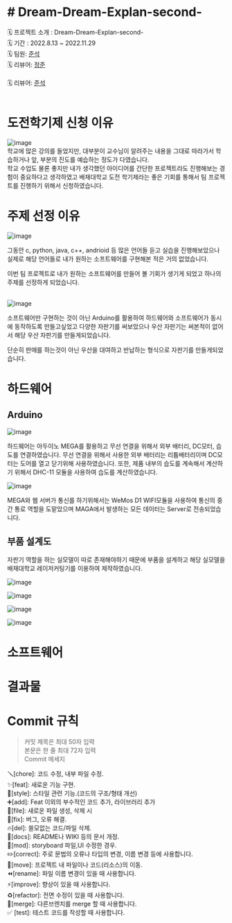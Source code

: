 # # Dream-Dream-Explan-second-
🗓 프로젝트 소개 : Dream-Dream-Explan-second-</br>
🗓 기간 : 2022.8.13 ~ 2022.11.29  </br>
🗓 팀원:  [준석](https://github.com/dotdotot)</br>
🗓 리뷰어: [정준](https://github.com/oolle4043)</br></br>
🗓 리뷰어: [준석](https://github.com/dotdotot)</br></br>


#
# 도전학기제 신청 이유
![image](https://user-images.githubusercontent.com/77331459/204349578-82b485d3-a5d3-48ef-a9bb-82dc6aa8bf64.png)</br>
학교에 많은 강의를 들었지만, 대부분이 교수님이 알려주는 내용을 그대로 따라가서 학습하거나 앞, 부분의 진도를 예습하는 정도가 다였습니다.</br>
학교 수업도 물론 좋지만 내가 생각했던 아이디어를 간단한 프로젝트라도 진행해보는 경험이 중요하다고 생각하였고 배재대학교 도전 학기제라는 좋은 기회를 통해서 팀 프로젝트를 진행하기 위해서 신청하였습니다.</br>

#
# 주제 선정 이유
![image](https://user-images.githubusercontent.com/77331459/204350927-81843593-082c-4e72-a565-a9a7e9f87d17.png)

그동안 c, python, java, c++, andrioid 등 많은 언어들 듣고 실습을 진행해보았으나 실제로 해당 언어들로 내가 원하는 소프트웨어를 구현해본 적은 거의 없었습니다.

이번 팀 프로젝트로 내가 원하는 소프트웨어를 만들어 볼 기회가 생기게 되었고
하나의 주제를 선정하게 되었습니다.</br></br>


![image](https://user-images.githubusercontent.com/77331459/204360382-d3d37eba-701c-4534-81b1-17b1fdbdcc39.png)

소프트웨어만 구현하는 것이 아닌 Arduino를 활용하여 하드웨어와 소프트웨어가 동시에 동작하도록 만들고싶었고 다양한 자판기를 써보았으나
우산 자판기는 써본적이 없어서 해당 우산 자판기를 만들게되었습니다.

단순히 판매를 하는것이 아닌 우산을 대여하고 반납하는 형식으로 자판기를 만들게되었습니다.


#
# 하드웨어</br>

## Arduino
![image](https://user-images.githubusercontent.com/77331459/204361070-1402d197-bd57-41d3-8994-979d85cfdc05.png)

하드웨어는 아두이노 MEGA를 활용하고 무선 연결을 위해서 외부 배터리, DC모터, 습도를 연결하였습니다.
무선 연결을 위해서 사용한 외부 배터리는 리튬배터리이며 
DC모터는 도어를 열고 닫기위해 사용하였습니다.
또한, 제품 내부의 습도를 계속해서 계산하기 위해서 DHC-11 모듈을 사용하여 습도를 계산하였습니다.

![image](https://user-images.githubusercontent.com/77331459/204361770-889e38b1-03af-4fec-b2e8-f55416220fb4.png)

MEGA와 웹 서버가 통신를 하기위해서는 WeMos D1 WIFI모듈을 사용하여 통신의 중간 통로 역할을 도맡았으며 MAGA에서 발생하는 모든 데이터는 Server로 전송되었습니다.

## 부품 설계도

자판기 역할을 하는 실모델이 따로 존재해야하기 때문에 부품을 설계하고 해당 실모델을 배재대학교 레이저커팅기를 이용하여 제작하였습니다.

![image](https://user-images.githubusercontent.com/77331459/204362126-7420163d-b7aa-41ea-b6dc-d93c40ec09da.png)

![image](https://user-images.githubusercontent.com/77331459/204362158-075884a6-e1e8-4d2f-9eb2-6b82caf9bdab.png)

![image](https://user-images.githubusercontent.com/77331459/204362191-0021fb06-5f94-4961-9bb0-363283c8922a.png)

![image](https://user-images.githubusercontent.com/77331459/204362403-9ef398c5-385b-4a35-88b9-4dbe1220f761.png)

#
# 소프트웨어</br>

#
# 결과물</br>


#
# Commit 규칙
> 커밋 제목은 최대 50자 입력 </br>
본문은 한 줄 최대 72자 입력 </br>
Commit 메세지 </br>

🪛[chore]: 코드 수정, 내부 파일 수정. </br>
✨[feat]: 새로운 기능 구현. </br>
🎨[style]: 스타일 관련 기능.(코드의 구조/형태 개선) </br>
➕[add]: Feat 이외의 부수적인 코드 추가, 라이브러리 추가 </br>
🔧[file]: 새로운 파일 생성, 삭제 시 </br>
🐛[fix]: 버그, 오류 해결. </br>
🔥[del]: 쓸모없는 코드/파일 삭제. </br>
📝[docs]: README나 WIKI 등의 문서 개정. </br>
💄[mod]: storyboard 파일,UI 수정한 경우. </br>
✏️[correct]: 주로 문법의 오류나 타입의 변경, 이름 변경 등에 사용합니다. </br>
🚚[move]: 프로젝트 내 파일이나 코드(리소스)의 이동. </br>
⏪️[rename]: 파일 이름 변경이 있을 때 사용합니다. </br>
⚡️[improve]: 향상이 있을 때 사용합니다. </br>
♻️[refactor]: 전면 수정이 있을 때 사용합니다. </br>
🔀[merge]: 다른브렌치를 merge 할 때 사용합니다. </br>
✅ [test]: 테스트 코드를 작성할 때 사용합니다. </br>







